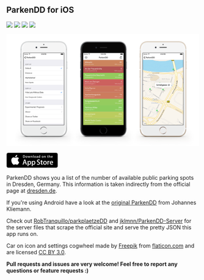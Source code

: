 ## ParkenDD for iOS

[![](https://travis-ci.org/kiliankoe/ParkenDD.svg?branch=master)](https://travis-ci.org/kiliankoe/ParkenDD)
![](https://img.shields.io/github/release/kiliankoe/ParkenDD.svg)
![](https://img.shields.io/badge/license-MIT-blue.svg)
![](https://img.shields.io/badge/awesome-yes-orange.svg)

![](Resources/screenshot.png)

[![](Resources/badge.png)](https://itunes.apple.com/de/app/parkendd/id957165041)

ParkenDD shows you a list of the number of available public parking spots in Dresden, Germany. This information is taken indirectly from the official page at [dresden.de](http://www.dresden.de/freie-parkplaetze/).

If you're using Android have a look at the [original ParkenDD](https://github.com/jklmnn/ParkenDD) from Johannes Kliemann.

Check out [RobTranquillo/parkplaetzeDD](https://github.com/RobTranquillo/parkplaetzeDD) and [jklmnn/ParkenDD-Server](https://github.com/jklmnn/ParkenDD-Server) for the server files that scrape the official site and serve the pretty JSON this app runs on.

Car on icon and settings cogwheel made by [Freepik](http://www.freepik.com) from [flaticon.com](http://www.flaticon.com) and are licensed [CC BY 3.0](http://creativecommons.org/licenses/by/3.0/).

**Pull requests and issues are very welcome! Feel free to report any questions or feature requests :)**
